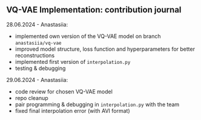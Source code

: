 ## VQ-VAE Implementation: contribution journal

28.06.2024 - Anastasiia:
- implemented own version of the VQ-VAE model on branch `anastasiia/vq-vae`
- improved model structure, loss function and hyperparameters for better reconstructions
- implemented first version of `interpolation.py`
- testing & debugging

29.06.2024 - Anastasiia:
- code review for chosen VQ-VAE model
- repo cleanup
- pair programming & debugging in `interpolation.py` with the team
- fixed final interpolation error (with AVI format)

